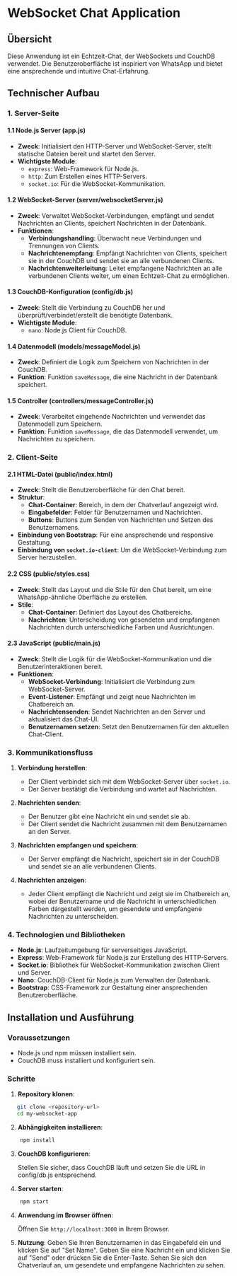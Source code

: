 # WebSocket Chat Application

## Übersicht

Diese Anwendung ist ein Echtzeit-Chat, der WebSockets und CouchDB verwendet. Die Benutzeroberfläche ist inspiriert von WhatsApp und bietet eine ansprechende und intuitive Chat-Erfahrung.

## Technischer Aufbau

### 1. Server-Seite

#### 1.1 Node.js Server (app.js)
- **Zweck**: Initialisiert den HTTP-Server und WebSocket-Server, stellt statische Dateien bereit und startet den Server.
- **Wichtigste Module**:
  - `express`: Web-Framework für Node.js.
  - `http`: Zum Erstellen eines HTTP-Servers.
  - `socket.io`: Für die WebSocket-Kommunikation.

#### 1.2 WebSocket-Server (server/websocketServer.js)
- **Zweck**: Verwaltet WebSocket-Verbindungen, empfängt und sendet Nachrichten an Clients, speichert Nachrichten in der Datenbank.
- **Funktionen**:
  - **Verbindungshandling**: Überwacht neue Verbindungen und Trennungen von Clients.
  - **Nachrichtenempfang**: Empfängt Nachrichten von Clients, speichert sie in der CouchDB und sendet sie an alle verbundenen Clients.
  - **Nachrichtenweiterleitung**: Leitet empfangene Nachrichten an alle verbundenen Clients weiter, um einen Echtzeit-Chat zu ermöglichen.

#### 1.3 CouchDB-Konfiguration (config/db.js)
- **Zweck**: Stellt die Verbindung zu CouchDB her und überprüft/verbindet/erstellt die benötigte Datenbank.
- **Wichtigste Module**:
  - `nano`: Node.js Client für CouchDB.

#### 1.4 Datenmodell (models/messageModel.js)
- **Zweck**: Definiert die Logik zum Speichern von Nachrichten in der CouchDB.
- **Funktion**: Funktion `saveMessage`, die eine Nachricht in der Datenbank speichert.

#### 1.5 Controller (controllers/messageController.js)
- **Zweck**: Verarbeitet eingehende Nachrichten und verwendet das Datenmodell zum Speichern.
- **Funktion**: Funktion `saveMessage`, die das Datenmodell verwendet, um Nachrichten zu speichern.

### 2. Client-Seite

#### 2.1 HTML-Datei (public/index.html)
- **Zweck**: Stellt die Benutzeroberfläche für den Chat bereit.
- **Struktur**:
  - **Chat-Container**: Bereich, in dem der Chatverlauf angezeigt wird.
  - **Eingabefelder**: Felder für Benutzernamen und Nachrichten.
  - **Buttons**: Buttons zum Senden von Nachrichten und Setzen des Benutzernamens.
- **Einbindung von Bootstrap**: Für eine ansprechende und responsive Gestaltung.
- **Einbindung von `socket.io-client`**: Um die WebSocket-Verbindung zum Server herzustellen.

#### 2.2 CSS (public/styles.css)
- **Zweck**: Stellt das Layout und die Stile für den Chat bereit, um eine WhatsApp-ähnliche Oberfläche zu erstellen.
- **Stile**:
  - **Chat-Container**: Definiert das Layout des Chatbereichs.
  - **Nachrichten**: Unterscheidung von gesendeten und empfangenen Nachrichten durch unterschiedliche Farben und Ausrichtungen.

#### 2.3 JavaScript (public/main.js)
- **Zweck**: Stellt die Logik für die WebSocket-Kommunikation und die Benutzerinteraktionen bereit.
- **Funktionen**:
  - **WebSocket-Verbindung**: Initialisiert die Verbindung zum WebSocket-Server.
  - **Event-Listener**: Empfängt und zeigt neue Nachrichten im Chatbereich an.
  - **Nachrichtensenden**: Sendet Nachrichten an den Server und aktualisiert das Chat-UI.
  - **Benutzernamen setzen**: Setzt den Benutzernamen für den aktuellen Chat-Client.

### 3. Kommunikationsfluss

1. **Verbindung herstellen**:
   - Der Client verbindet sich mit dem WebSocket-Server über `socket.io`.
   - Der Server bestätigt die Verbindung und wartet auf Nachrichten.

2. **Nachrichten senden**:
   - Der Benutzer gibt eine Nachricht ein und sendet sie ab.
   - Der Client sendet die Nachricht zusammen mit dem Benutzernamen an den Server.

3. **Nachrichten empfangen und speichern**:
   - Der Server empfängt die Nachricht, speichert sie in der CouchDB und sendet sie an alle verbundenen Clients.

4. **Nachrichten anzeigen**:
   - Jeder Client empfängt die Nachricht und zeigt sie im Chatbereich an, wobei der Benutzername und die Nachricht in unterschiedlichen Farben dargestellt werden, um gesendete und empfangene Nachrichten zu unterscheiden.

### 4. Technologien und Bibliotheken

- **Node.js**: Laufzeitumgebung für serverseitiges JavaScript.
- **Express**: Web-Framework für Node.js zur Erstellung des HTTP-Servers.
- **Socket.io**: Bibliothek für WebSocket-Kommunikation zwischen Client und Server.
- **Nano**: CouchDB-Client für Node.js zum Verwalten der Datenbank.
- **Bootstrap**: CSS-Framework zur Gestaltung einer ansprechenden Benutzeroberfläche.

## Installation und Ausführung

### Voraussetzungen

- Node.js und npm müssen installiert sein.
- CouchDB muss installiert und konfiguriert sein.

### Schritte

1. **Repository klonen**:
```bash
   git clone <repository-url>
   cd my-websocket-app
```

2. **Abhängigkeiten installieren**:

```bash
    npm install
```
3. **CouchDB konfigurieren**:

    Stellen Sie sicher, dass CouchDB läuft und setzen Sie die URL in config/db.js entsprechend.

4. **Server starten**:

```bash
    npm start
```

4. **Anwendung im Browser öffnen**:

    Öffnen Sie ```http://localhost:3000``` in Ihrem Browser.

5. **Nutzung**:
    Geben Sie Ihren Benutzernamen in das Eingabefeld ein und klicken Sie auf "Set Name".
    Geben Sie eine Nachricht ein und klicken Sie auf "Send" oder drücken Sie die Enter-Taste. Sehen Sie sich den Chatverlauf an, um gesendete und empfangene Nachrichten zu sehen.
